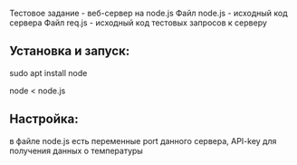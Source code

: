 Тестовое задание - веб-сервер на node.js 
Файл node.js - исходный код сервера
Файл req.js - исходный код тестовых запросов к серверу
## Установка и запуск:
sudo apt install node

node < node.js


## Настройка:
в файле node.js есть переменные port данного сервера, API-key для получения данных о температуры
